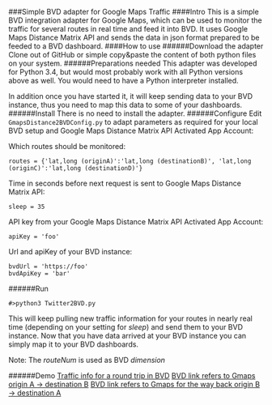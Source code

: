 ###Simple BVD adapter for Google Maps Traffic
####Intro
This is a simple BVD integration adapter for Google Maps, which can be used to monitor the traffic for several routes in real time and feed it into BVD.
It uses Google Maps Distance Matrix API and sends the data in json format prepared to be feeded to a BVD dashboard.
####How to use
######Download the adapter
Clone out of GitHub or simple copy&paste the content of both python files on your system.
######Preparations needed
This adapter was developed for Python 3.4, but would most probably work with all Python versions above as well.
You would need to have a Python interpreter installed.

In addition once you have started it, it will keep sending data to your BVD instance, thus you need to map this data to some of your dashboards.
######Install
There is no need to install the adapter.
######Configure
Edit `GmapsDistance2BVDConfig.py` to adapt parameters as required for your local BVD setup and Google Maps Distance Matrix API Activated App Account:

Which routes should be monitored:
```
routes = {'lat,long (originA)':'lat,long (destinationB)', 'lat,long (originC)':'lat,long (destinationD)'}
```
Time in seconds before next request is sent to Google Maps Distance Matrix API:
```
sleep = 35
```
API key from your Google Maps Distance Matrix API Activated App Account:
```
apiKey = 'foo'
```
Url and apiKey of your BVD instance:
```
bvdUrl = 'https://foo'
bvdApiKey = 'bar'
```

######Run
```
#>python3 Twitter2BVD.py
```
This will keep pulling new traffic information for your routes in nearly real time (depending on your setting for *sleep*) and send them to your BVD instance.
Now that you have data arrived at your BVD instance you can simply map it to your BVD dashboards.

Note: The *routeNum* is used as BVD *dimension*

######Demo
[Traffic info for a round trip in BVD](gmapsBvd1.png "round trip traffic info1")
[BVD link refers to Gmaps origin A -> destination B](gmapsBvd2.png "round trip traffic info2")
[BVD link refers to Gmaps for the way back origin B -> destination A](gmapsBvd3.png "round trip traffic info3")
